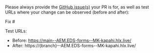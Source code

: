 Please always provide the [GitHub issue(s)](../issues) your PR is for, as well as test URLs where your change can be observed (before and after):

Fix #<gh-issue-id>

Test URLs:
- Before: https://main--AEM.EDS-forms--MK-kapahi.hlx.live/
- After: https://{branch}--AEM.EDS-forms--MK-kapahi.hlx.live/
